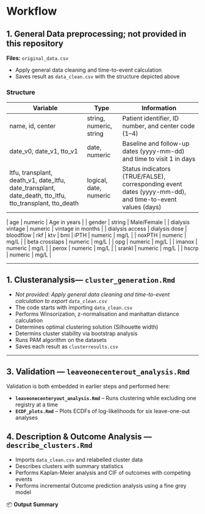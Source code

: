 # Workflow

## 1. General Data preprocessing; not provided in this repository
**Files:** `original_data.csv`
- Apply general data cleaning and time-to-event calculation
- Saves result as `data_clean.csv` with the structure depicted above

### Structure
| Variable | Type | Information |
|-----------|------|-------------|
| name, id, center | string, numeric, string | Patient identifier, ID number, and center code (1–4) |
| date_v0, date_v1, tto_v1 | date, numeric | Baseline and follow-up dates (yyyy-mm-dd) and time to visit 1 in days |
| ltfu, transplant, death_v1, date_ltfu, date_transplant, date_death, tto_ltfu, tto_transplant, tto_death | logical, date, numeric | Status indicators (TRUE/FALSE), corresponding event dates (yyyy-mm-dd), and time-to-event values (days) |


| age | numeric | Age in years |
| gender | string | Male/Female |
| dialysis vintage  | numeric | vintage in months |
| dialysis access
| dialysis dose 
| bloodflow
| rkf
| ktv
| bmi
| iPTH | numeric | mg/L |
| noxPTH | numeric | mg/L |
| beta crosslaps | numeric | mg/L |
| opg | numeric | mg/L |
| imanox | numeric | mg/L |
| perox | numeric | mg/L |
| srankl | numeric | mg/L |
| hscrp | numeric | mg/L |
                     
---

## 1. Clusteranalysis— `cluster_generation.Rmd`
- *Not provided: Apply general data cleaning and time-to-event calculation to export `data_clean.csv`*
- The code starts with importing `data_clean.csv`
- Performs Winsorization, z-normalisation and manhattan distance calculation
- Determines optimal clustering solution (Silhouette width)
- Determins cluster stability via bootstrap analysis
- Runs PAM algorithm on the datasets  
- Saves each result as `clusterresults.csv`

---
## 3. Validation — `leaveonecenterout_analysis.Rmd`
Validation is both embedded in earlier steps and performed here:
- **`leaveonecenteryout_analysis.Rmd`** – Runs clustering while excluding one registry at a time  
- **`ECDF_plots.Rmd`** – Plots ECDFs of log-likelihoods for six leave-one-out analyses


## 4. Description & Outcome Analysis — `describe_clusters.Rmd`
- Imports `data_clean.csv` and relabelled cluster data  
- Describes clusters with summary statistics  
- Performs Kaplan-Meier analysis and CIF of outcomes with competing events
- Performs incremental Outcome prediction analysis using a fine grey model


📦 **Output Summary**
